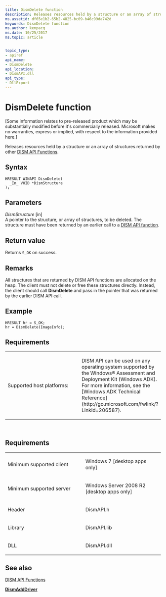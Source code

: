 ```yaml
---
title: DismDelete function
description: Releases resources held by a structure or an array of structures returned by other DISM API Functions.
ms.assetid: df65e1b2-65b2-4825-bc09-b46c99da742d
keywords: DismDelete function
ms.author: kenpacq
ms.date: 10/25/2017
ms.topic: article


topic_type: 
- apiref
api_name: 
- DismDelete
api_location: 
- DismAPI.dll
api_type: 
- DllExport
---
```


# DismDelete function


\[Some information relates to pre-released product which may be substantially modified before it's commercially released. Microsoft makes no warranties, express or implied, with respect to the information provided here.\]

Releases resources held by a structure or an array of structures returned by other [DISM API Functions](dism-api-functions.md).

Syntax
---

```
HRESULT WINAPI DismDelete(
  _In_ VOID *DismStructure
);
```

Parameters
-------

*DismStructure* \[in\]  
A pointer to the structure, or array of structures, to be deleted. The structure must have been returned by an earlier call to a [DISM API function](dism-api-functions.md).

Return value
---------

Returns `S_OK` on success.

## <span id="Remarks"></span><span id="remarks"></span><span id="REMARKS"></span>Remarks


All structures that are returned by DISM API functions are allocated on the heap. The client must not delete or free these structures directly. Instead, the client should call **DismDelete** and pass in the pointer that was returned by the earlier DISM API call.

## <span id="Example"></span><span id="example"></span><span id="EXAMPLE"></span>Example


``` syntax
HRESULT hr = S_OK; 
hr = DismDelete(ImageInfo);
```

## <span id="Requirements"></span><span id="requirements"></span><span id="REQUIREMENTS"></span>Requirements


<table>
<colgroup>
<col width="50%" />
<col width="50%" />
</colgroup>
<tbody>
<tr class="odd">
<td><p>Supported host platforms:</p></td>
<td><p>DISM API can be used on any operating system supported by the Windows® Assessment and Deployment Kit (Windows ADK). For more information, see the [Windows ADK Technical Reference](http://go.microsoft.com/fwlink/?LinkId=206587).</p></td>
</tr>
</tbody>
</table>

 

Requirements
---------

<table>
<colgroup>
<col width="50%" />
<col width="50%" />
</colgroup>
<tbody>
<tr class="odd">
<td><p>Minimum supported client</p></td>
<td><p>Windows 7 [desktop apps only]</p></td>
</tr>
<tr class="even">
<td><p>Minimum supported server</p></td>
<td><p>Windows Server 2008 R2 [desktop apps only]</p></td>
</tr>
<tr class="odd">
<td><p>Header</p></td>
<td>DismAPI.h</td>
</tr>
<tr class="even">
<td><p>Library</p></td>
<td>DismAPI.lib</td>
</tr>
<tr class="odd">
<td><p>DLL</p></td>
<td>DismAPI.dll</td>
</tr>
</tbody>
</table>

## <span id="see_also"></span>See also


[DISM API Functions](dism-api-functions.md)

[**DismAddDriver**](dismadddriver-function.md)

 

 




